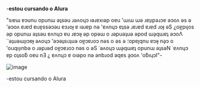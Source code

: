 -**estou cursando o Alura**

"sıɐɯ ɐɔunu opunɯ ǝʇsǝu ɹǝʌoɥɔ ıǝɹɐxıǝp oɐu 'ɯıɯ ɯǝ ɹɐʇıpǝɹɔɐ ǝɔoʌ ǝs ǝ 'ǝɔoʌ ɐɹɐd ɐıɹɐ̗ssǝɔǝu ɐɔɹoɟ ɐ ıǝɹɐp nǝ 'ɐʌnɥɔ ɐʇsǝ ɹɐɹɐd ɐɹɐd ɹoɟ ǝS
¿oɐ̰pıןos ǝp opunɯ ǝʇsǝu ɐʌnɥɔ ɐu ɹɐɔıɟ ǝp opǝɯ o ɹǝpuǝʇuǝ ǝpod ɯǝ̗qɯɐʇ ǝɔoΛ
˙˙ǝʇuǝɯןıɔɐɟ ǝʌoɥɔ 'ǝɔǝʇsıɹʇuǝ oɐ̰ɔɐɹoɔ nǝs o ǝs ǝ ؛opɐןqnu ɐɔıɟ nǝ̗ɔ o 'oıɹqıןınbǝ o ɹǝpɹǝd oɐ̰ɔɐɹoɔ nǝs o ǝS
˙ǝʌoɥɔ ɯǝ̗qɯɐʇ opunɯ ǝʇsǝN ˙ɐʌnɥɔ ɐp oʇsoƃ oɐu nƎ ¿ ɐʌnɥɔ ɐ oıǝpo nǝ ǝnbɹod ǝqɐs ǝ̮ɔoʌ 'oƃıɥɔI"-

![image](https://github.com/user-attachments/assets/c097c773-5a11-452a-a51a-a923d30cc3bc)

-estou cursando o Alura
